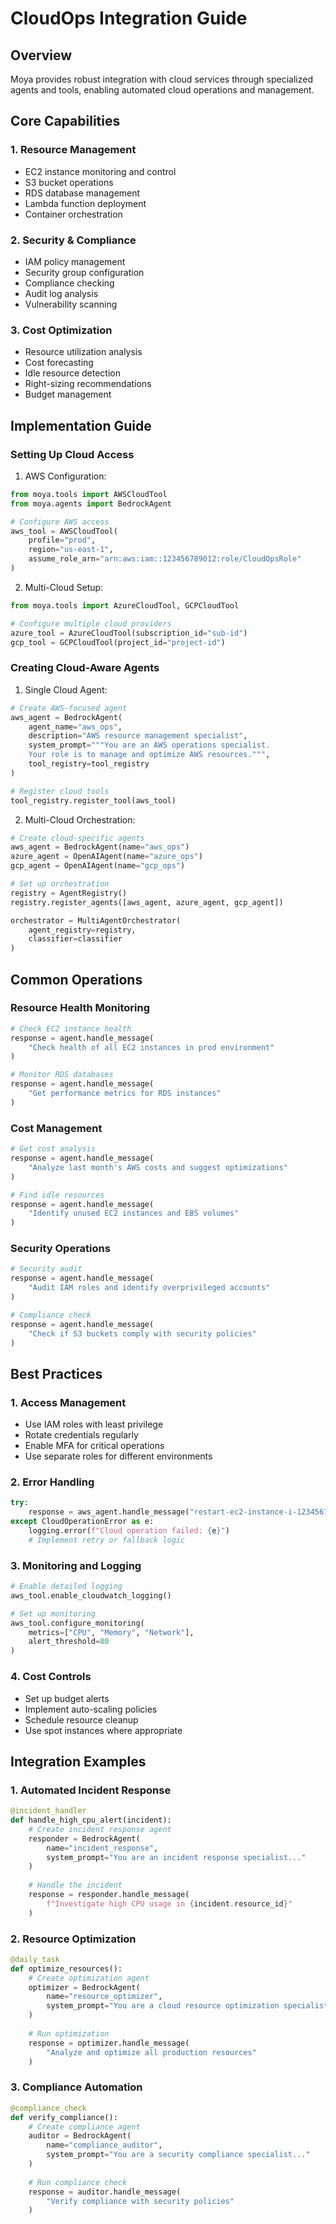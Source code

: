 # CloudOps Integration Guide

## Overview

Moya provides robust integration with cloud services through specialized agents and tools, enabling automated cloud operations and management.

## Core Capabilities

### 1. Resource Management
- EC2 instance monitoring and control
- S3 bucket operations
- RDS database management
- Lambda function deployment
- Container orchestration

### 2. Security & Compliance
- IAM policy management
- Security group configuration
- Compliance checking
- Audit log analysis
- Vulnerability scanning

### 3. Cost Optimization
- Resource utilization analysis
- Cost forecasting
- Idle resource detection
- Right-sizing recommendations
- Budget management

## Implementation Guide

### Setting Up Cloud Access

1. AWS Configuration:
```python
from moya.tools import AWSCloudTool
from moya.agents import BedrockAgent

# Configure AWS access
aws_tool = AWSCloudTool(
    profile="prod",
    region="us-east-1",
    assume_role_arn="arn:aws:iam::123456789012:role/CloudOpsRole"
)
```

2. Multi-Cloud Setup:
```python
from moya.tools import AzureCloudTool, GCPCloudTool

# Configure multiple cloud providers
azure_tool = AzureCloudTool(subscription_id="sub-id")
gcp_tool = GCPCloudTool(project_id="project-id")
```

### Creating Cloud-Aware Agents

1. Single Cloud Agent:
```python
# Create AWS-focused agent
aws_agent = BedrockAgent(
    agent_name="aws_ops",
    description="AWS resource management specialist",
    system_prompt="""You are an AWS operations specialist. 
    Your role is to manage and optimize AWS resources.""",
    tool_registry=tool_registry
)

# Register cloud tools
tool_registry.register_tool(aws_tool)
```

2. Multi-Cloud Orchestration:
```python
# Create cloud-specific agents
aws_agent = BedrockAgent(name="aws_ops")
azure_agent = OpenAIAgent(name="azure_ops")
gcp_agent = OpenAIAgent(name="gcp_ops")

# Set up orchestration
registry = AgentRegistry()
registry.register_agents([aws_agent, azure_agent, gcp_agent])

orchestrator = MultiAgentOrchestrator(
    agent_registry=registry,
    classifier=classifier
)
```

## Common Operations

### Resource Health Monitoring
```python
# Check EC2 instance health
response = agent.handle_message(
    "Check health of all EC2 instances in prod environment"
)

# Monitor RDS databases
response = agent.handle_message(
    "Get performance metrics for RDS instances"
)
```

### Cost Management
```python
# Get cost analysis
response = agent.handle_message(
    "Analyze last month's AWS costs and suggest optimizations"
)

# Find idle resources
response = agent.handle_message(
    "Identify unused EC2 instances and EBS volumes"
)
```

### Security Operations
```python
# Security audit
response = agent.handle_message(
    "Audit IAM roles and identify overprivileged accounts"
)

# Compliance check
response = agent.handle_message(
    "Check if S3 buckets comply with security policies"
)
```

## Best Practices

### 1. Access Management
- Use IAM roles with least privilege
- Rotate credentials regularly
- Enable MFA for critical operations
- Use separate roles for different environments

### 2. Error Handling
```python
try:
    response = aws_agent.handle_message("restart-ec2-instance-i-1234567")
except CloudOperationError as e:
    logging.error(f"Cloud operation failed: {e}")
    # Implement retry or fallback logic
```

### 3. Monitoring and Logging
```python
# Enable detailed logging
aws_tool.enable_cloudwatch_logging()

# Set up monitoring
aws_tool.configure_monitoring(
    metrics=["CPU", "Memory", "Network"],
    alert_threshold=80
)
```

### 4. Cost Controls
- Set up budget alerts
- Implement auto-scaling policies
- Schedule resource cleanup
- Use spot instances where appropriate

## Integration Examples

### 1. Automated Incident Response
```python
@incident_handler
def handle_high_cpu_alert(incident):
    # Create incident response agent
    responder = BedrockAgent(
        name="incident_response",
        system_prompt="You are an incident response specialist..."
    )
    
    # Handle the incident
    response = responder.handle_message(
        f"Investigate high CPU usage in {incident.resource_id}"
    )
```

### 2. Resource Optimization
```python
@daily_task
def optimize_resources():
    # Create optimization agent
    optimizer = BedrockAgent(
        name="resource_optimizer",
        system_prompt="You are a cloud resource optimization specialist..."
    )
    
    # Run optimization
    response = optimizer.handle_message(
        "Analyze and optimize all production resources"
    )
```

### 3. Compliance Automation
```python
@compliance_check
def verify_compliance():
    # Create compliance agent
    auditor = BedrockAgent(
        name="compliance_auditor",
        system_prompt="You are a security compliance specialist..."
    )
    
    # Run compliance check
    response = auditor.handle_message(
        "Verify compliance with security policies"
    )
```